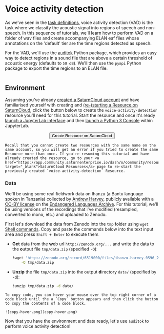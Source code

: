 # Voice activity detection

As we've seen in the [task definitions](01_task-defs), voice activity detection (VAD) is the task where we classify the acoustic signal into regions of speech and non-speech.
In this sequence of tutorials, we'll learn how to perform VAD on a folder of wav files and create accompanying ELAN eaf files whose annotations on the 'default' tier are the time regions detected as speech.

For the VAD, we'll use the [auditok](https://github.com/amsehili/auditok) Python package, which provides an easy way to detect regions in a sound file that are above a certain threshold of acoustic energy (defaults to `50 dB`). We'll then use the `pympi` Python package to export the time regions to an ELAN file.

```{figure} vad.png
```

## Environment

Assuming you've already [created a SaturnCloud account](../02_environment/01_saturncloud-account) and have familiarised yourself with creating and [(re-)starting a Resource on SaturnCloud](../02_environment/02_saturncloud-launch), click the button below to create the `voice-activity-detection` resource you'll need for this tutorial.
Start the resource and once it's ready [launch a JupyterLab interface](../02_environment/02_saturncloud-launch.html#launch-jupyter-lab-interface) and then [launch a Python 3 Console](../02_environment/03_jupyterlab-intro.html#python-3-console) within JupyterLab.

<p align="center">
<a target="_blank" href="https://app.community.saturnenterprise.io/dash/o/community/resources?recipeUrl=https://gist.githubusercontent.com/fauxneticien/68313eb494337f60f69d140c8270f3d7/raw/c9b08bd9e2be52a5e27844167596b1a41027bd74/voice-activity-detection.json">
<button class="saturn" role="button">Create Resource on SaturnCloud</button>
</a>
</p>

```{important}
Recall that you cannot create two resources with the same name on the same account, so you will get an error if you tried to create the same Resource more than once. If you're resuming this tutorial and have already created the resource, go to your <a href="https://app.community.saturnenterprise.io/dash/o/community/resources" target="_blank">SaturnCloud Resources</a> page to re-start the previously created `voice-activity-detection` Resource.
```

### Data

We'll be using some real fieldwork data on Ihanzu (a Bantu language spoken in Tanzania) collected by [Andrew Harvey](https://www.andrewdtharvey.com/), publicly available with a [CC-BY license](https://creativecommons.org/licenses/by/4.0/) on the [Endangered Languages Archive](https://www.elararchive.org/index.php?name=SO_87014498-be98-4698-82fc-8fac58578d57). For this tutorial, we'll be using versions of the recordings that I've modified (resampled, converted to mono, etc.) and uploaded to Zenodo.

First let's download the data from Zenodo into the `tmp` folder using `wget` [Shell commands](../02_environment/03_jupyterlab-intro.html#shell-commands).
Copy and paste the commands below into the text input area and press `Shift + Enter` to execute them.

- **Get** data from the **w**eb url `http://zenodo.org/...` and write the data to the **o**utput file `tmp/data.zip` (specified `-O`):

    ```bash
    !wget 'https://zenodo.org/record/6519000/files/ihanzu-harvey-0596_20180518opq.zip?download=1' \
        -O tmp/data.zip
    ```

- **Unzip** the file `tmp/data.zip` into the output **d**irectory `data/` (specified by `-d`):

    ```bash
    !unzip tmp/data.zip -d data/
    ```

`````{tip}
To copy code, you can hover your mouse over the top right corner of a code block until the a `Copy` button appears and then click the button to copy the contents of a code block.

![copy-hover.png](copy-hover.png)

`````

Now that you have the environment and data ready, let's use `auditok` to perform voice activity detection!

